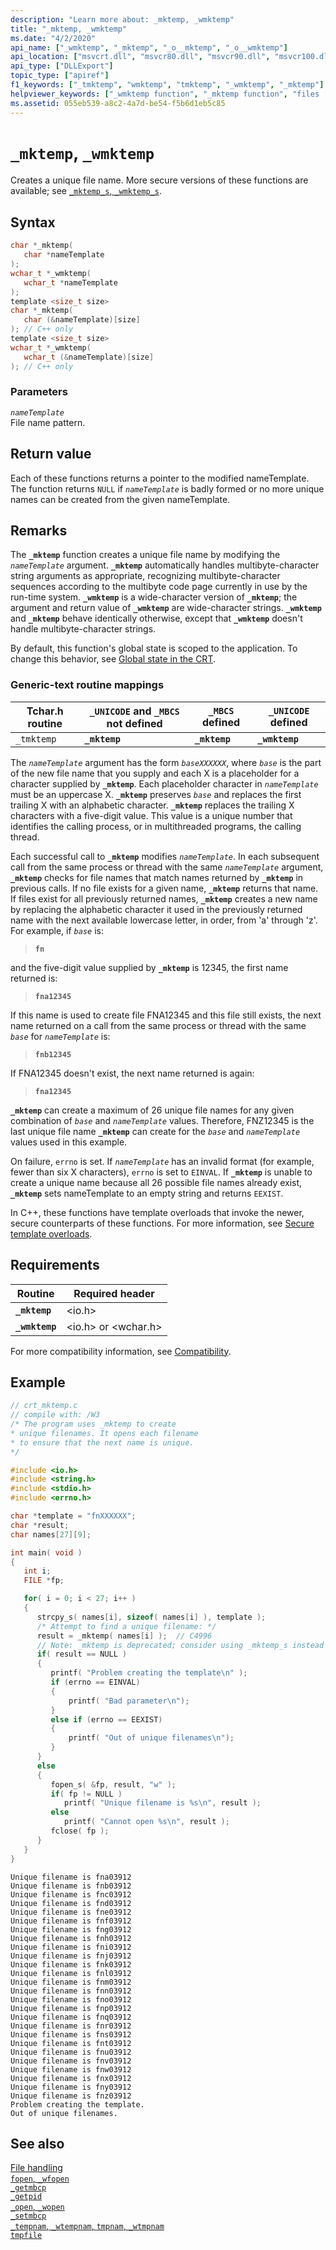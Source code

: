 ```yaml
---
description: "Learn more about: _mktemp, _wmktemp"
title: "_mktemp, _wmktemp"
ms.date: "4/2/2020"
api_name: ["_wmktemp", "_mktemp", "_o__mktemp", "_o__wmktemp"]
api_location: ["msvcrt.dll", "msvcr80.dll", "msvcr90.dll", "msvcr100.dll", "msvcr100_clr0400.dll", "msvcr110.dll", "msvcr110_clr0400.dll", "msvcr120.dll", "msvcr120_clr0400.dll", "ucrtbase.dll", "api-ms-win-crt-stdio-l1-1-0.dll"]
api_type: ["DLLExport"]
topic_type: ["apiref"]
f1_keywords: ["_tmktemp", "wmktemp", "tmktemp", "_wmktemp", "_mktemp"]
helpviewer_keywords: ["_wmktemp function", "_mktemp function", "files [C++], temporary", "tmktemp function", "_tmktemp function", "wmktemp function", "mktemp function", "temporary files [C++]"]
ms.assetid: 055eb539-a8c2-4a7d-be54-f5b6d1eb5c85
---
```

# `_mktemp`, `_wmktemp`

Creates a unique file name. More secure versions of these functions are available; see [`_mktemp_s`, `_wmktemp_s`](mktemp-s-wmktemp-s.md).

## Syntax

```C
char *_mktemp(
   char *nameTemplate
);
wchar_t *_wmktemp(
   wchar_t *nameTemplate
);
template <size_t size>
char *_mktemp(
   char (&nameTemplate)[size]
); // C++ only
template <size_t size>
wchar_t *_wmktemp(
   wchar_t (&nameTemplate)[size]
); // C++ only
```

### Parameters

*`nameTemplate`*\
File name pattern.

## Return value

Each of these functions returns a pointer to the modified nameTemplate. The function returns `NULL` if *`nameTemplate`* is badly formed or no more unique names can be created from the given nameTemplate.

## Remarks

The **`_mktemp`** function creates a unique file name by modifying the *`nameTemplate`* argument. **`_mktemp`** automatically handles multibyte-character string arguments as appropriate, recognizing multibyte-character sequences according to the multibyte code page currently in use by the run-time system. **`_wmktemp`** is a wide-character version of **`_mktemp`**; the argument and return value of **`_wmktemp`** are wide-character strings. **`_wmktemp`** and **`_mktemp`** behave identically otherwise, except that **`_wmktemp`** doesn't handle multibyte-character strings.

By default, this function's global state is scoped to the application. To change this behavior, see [Global state in the CRT](../global-state.md).

### Generic-text routine mappings

| Tchar.h routine | `_UNICODE` and `_MBCS` not defined | `_MBCS` defined | `_UNICODE` defined |
|---|---|---|---|
| `_tmktemp` | **`_mktemp`** | **`_mktemp`** | **`_wmktemp`** |

The *`nameTemplate`* argument has the form *`baseXXXXXX`*, where *`base`* is the part of the new file name that you supply and each X is a placeholder for a character supplied by **`_mktemp`**. Each placeholder character in *`nameTemplate`* must be an uppercase X. **`_mktemp`** preserves *`base`* and replaces the first trailing X with an alphabetic character. **`_mktemp`** replaces the trailing X characters with a five-digit value. This value is a unique number that identifies the calling process, or in multithreaded programs, the calling thread.

Each successful call to **`_mktemp`** modifies *`nameTemplate`*. In each subsequent call from the same process or thread with the same *`nameTemplate`* argument, **`_mktemp`** checks for file names that match names returned by **`_mktemp`** in previous calls. If no file exists for a given name, **`_mktemp`** returns that name. If files exist for all previously returned names, **`_mktemp`** creates a new name by replacing the alphabetic character it used in the previously returned name with the next available lowercase letter, in order, from 'a' through 'z'. For example, if *`base`* is:

> **`fn`**

and the five-digit value supplied by **`_mktemp`** is 12345, the first name returned is:

> **`fna12345`**

If this name is used to create file FNA12345 and this file still exists, the next name returned on a call from the same process or thread with the same *`base`* for *`nameTemplate`* is:

> **`fnb12345`**

If FNA12345 doesn't exist, the next name returned is again:

> **`fna12345`**

**`_mktemp`** can create a maximum of 26 unique file names for any given combination of *`base`* and *`nameTemplate`* values. Therefore, FNZ12345 is the last unique file name **`_mktemp`** can create for the *`base`* and *`nameTemplate`* values used in this example.

On failure, `errno` is set. If *`nameTemplate`* has an invalid format (for example, fewer than six X characters), `errno` is set to `EINVAL`. If **`_mktemp`** is unable to create a unique name because all 26 possible file names already exist, **`_mktemp`** sets nameTemplate to an empty string and returns `EEXIST`.

In C++, these functions have template overloads that invoke the newer, secure counterparts of these functions. For more information, see [Secure template overloads](../secure-template-overloads.md).

## Requirements

| Routine | Required header |
|---|---|
| **`_mktemp`** | \<io.h> |
| **`_wmktemp`** | \<io.h> or \<wchar.h> |

For more compatibility information, see [Compatibility](../compatibility.md).

## Example

```C
// crt_mktemp.c
// compile with: /W3
/* The program uses _mktemp to create
* unique filenames. It opens each filename
* to ensure that the next name is unique.
*/

#include <io.h>
#include <string.h>
#include <stdio.h>
#include <errno.h>

char *template = "fnXXXXXX";
char *result;
char names[27][9];

int main( void )
{
   int i;
   FILE *fp;

   for( i = 0; i < 27; i++ )
   {
      strcpy_s( names[i], sizeof( names[i] ), template );
      /* Attempt to find a unique filename: */
      result = _mktemp( names[i] );  // C4996
      // Note: _mktemp is deprecated; consider using _mktemp_s instead
      if( result == NULL )
      {
         printf( "Problem creating the template\n" );
         if (errno == EINVAL)
         {
             printf( "Bad parameter\n");
         }
         else if (errno == EEXIST)
         {
             printf( "Out of unique filenames\n");
         }
      }
      else
      {
         fopen_s( &fp, result, "w" );
         if( fp != NULL )
            printf( "Unique filename is %s\n", result );
         else
            printf( "Cannot open %s\n", result );
         fclose( fp );
      }
   }
}
```

```Output
Unique filename is fna03912
Unique filename is fnb03912
Unique filename is fnc03912
Unique filename is fnd03912
Unique filename is fne03912
Unique filename is fnf03912
Unique filename is fng03912
Unique filename is fnh03912
Unique filename is fni03912
Unique filename is fnj03912
Unique filename is fnk03912
Unique filename is fnl03912
Unique filename is fnm03912
Unique filename is fnn03912
Unique filename is fno03912
Unique filename is fnp03912
Unique filename is fnq03912
Unique filename is fnr03912
Unique filename is fns03912
Unique filename is fnt03912
Unique filename is fnu03912
Unique filename is fnv03912
Unique filename is fnw03912
Unique filename is fnx03912
Unique filename is fny03912
Unique filename is fnz03912
Problem creating the template.
Out of unique filenames.
```

## See also

[File handling](../file-handling.md)\
[`fopen`, `_wfopen`](fopen-wfopen.md)\
[`_getmbcp`](getmbcp.md)\
[`_getpid`](getpid.md)\
[`_open`, `_wopen`](open-wopen.md)\
[`_setmbcp`](setmbcp.md)\
[`_tempnam`, `_wtempnam`, `tmpnam`, `_wtmpnam`](tempnam-wtempnam-tmpnam-wtmpnam.md)\
[`tmpfile`](tmpfile.md)
